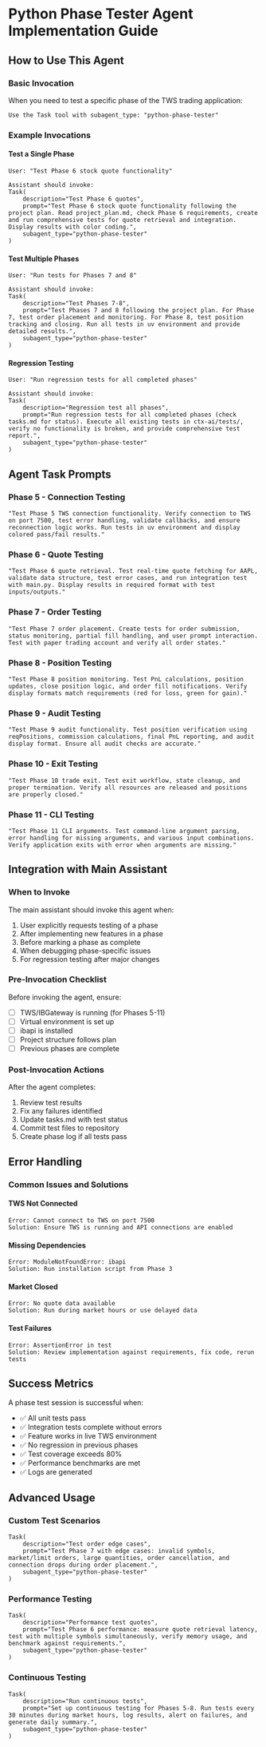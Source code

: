 # Python Phase Tester Agent Implementation Guide

## How to Use This Agent

### Basic Invocation
When you need to test a specific phase of the TWS trading application:

```
Use the Task tool with subagent_type: "python-phase-tester"
```

### Example Invocations

#### Test a Single Phase
```
User: "Test Phase 6 stock quote functionality"

Assistant should invoke:
Task(
    description="Test Phase 6 quotes",
    prompt="Test Phase 6 stock quote functionality following the project plan. Read project_plan.md, check Phase 6 requirements, create and run comprehensive tests for quote retrieval and integration. Display results with color coding.",
    subagent_type="python-phase-tester"
)
```

#### Test Multiple Phases
```
User: "Run tests for Phases 7 and 8"

Assistant should invoke:
Task(
    description="Test Phases 7-8",
    prompt="Test Phases 7 and 8 following the project plan. For Phase 7, test order placement and monitoring. For Phase 8, test position tracking and closing. Run all tests in uv environment and provide detailed results.",
    subagent_type="python-phase-tester"
)
```

#### Regression Testing
```
User: "Run regression tests for all completed phases"

Assistant should invoke:
Task(
    description="Regression test all phases",
    prompt="Run regression tests for all completed phases (check tasks.md for status). Execute all existing tests in ctx-ai/tests/, verify no functionality is broken, and provide comprehensive test report.",
    subagent_type="python-phase-tester"
)
```

## Agent Task Prompts

### Phase 5 - Connection Testing
```
"Test Phase 5 TWS connection functionality. Verify connection to TWS on port 7500, test error handling, validate callbacks, and ensure reconnection logic works. Run tests in uv environment and display colored pass/fail results."
```

### Phase 6 - Quote Testing
```
"Test Phase 6 quote retrieval. Test real-time quote fetching for AAPL, validate data structure, test error cases, and run integration test with main.py. Display results in required format with test inputs/outputs."
```

### Phase 7 - Order Testing
```
"Test Phase 7 order placement. Create tests for order submission, status monitoring, partial fill handling, and user prompt interaction. Test with paper trading account and verify all order states."
```

### Phase 8 - Position Testing
```
"Test Phase 8 position monitoring. Test PnL calculations, position updates, close position logic, and order fill notifications. Verify display formats match requirements (red for loss, green for gain)."
```

### Phase 9 - Audit Testing
```
"Test Phase 9 audit functionality. Test position verification using reqPositions, commission calculations, final PnL reporting, and audit display format. Ensure all audit checks are accurate."
```

### Phase 10 - Exit Testing
```
"Test Phase 10 trade exit. Test exit workflow, state cleanup, and proper termination. Verify all resources are released and positions are properly closed."
```

### Phase 11 - CLI Testing
```
"Test Phase 11 CLI arguments. Test command-line argument parsing, error handling for missing arguments, and various input combinations. Verify application exits with error when arguments are missing."
```

## Integration with Main Assistant

### When to Invoke
The main assistant should invoke this agent when:
1. User explicitly requests testing of a phase
2. After implementing new features in a phase
3. Before marking a phase as complete
4. When debugging phase-specific issues
5. For regression testing after major changes

### Pre-Invocation Checklist
Before invoking the agent, ensure:
- [ ] TWS/IBGateway is running (for Phases 5-11)
- [ ] Virtual environment is set up
- [ ] ibapi is installed
- [ ] Project structure follows plan
- [ ] Previous phases are complete

### Post-Invocation Actions
After the agent completes:
1. Review test results
2. Fix any failures identified
3. Update tasks.md with test status
4. Commit test files to repository
5. Create phase log if all tests pass

## Error Handling

### Common Issues and Solutions

#### TWS Not Connected
```
Error: Cannot connect to TWS on port 7500
Solution: Ensure TWS is running and API connections are enabled
```

#### Missing Dependencies
```
Error: ModuleNotFoundError: ibapi
Solution: Run installation script from Phase 3
```

#### Market Closed
```
Error: No quote data available
Solution: Run during market hours or use delayed data
```

#### Test Failures
```
Error: AssertionError in test
Solution: Review implementation against requirements, fix code, rerun tests
```

## Success Metrics

A phase test session is successful when:
- ✅ All unit tests pass
- ✅ Integration tests complete without errors  
- ✅ Feature works in live TWS environment
- ✅ No regression in previous phases
- ✅ Test coverage exceeds 80%
- ✅ Performance benchmarks are met
- ✅ Logs are generated

## Advanced Usage

### Custom Test Scenarios
```
Task(
    description="Test order edge cases",
    prompt="Test Phase 7 with edge cases: invalid symbols, market/limit orders, large quantities, order cancellation, and connection drops during order placement.",
    subagent_type="python-phase-tester"
)
```

### Performance Testing
```
Task(
    description="Performance test quotes",
    prompt="Test Phase 6 performance: measure quote retrieval latency, test with multiple symbols simultaneously, verify memory usage, and benchmark against requirements.",
    subagent_type="python-phase-tester"
)
```

### Continuous Testing
```
Task(
    description="Run continuous tests",
    prompt="Set up continuous testing for Phases 5-8. Run tests every 30 minutes during market hours, log results, alert on failures, and generate daily summary.",
    subagent_type="python-phase-tester"
)
```
